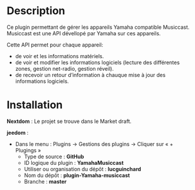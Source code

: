 # Description

Ce plugin permettant de gérer les appareils Yamaha compatible Musiccast.
Musiccast est une API dévellopé par Yamaha sur ces appareils.

Cette API permet pour chaque appareil:
 - de voir et les informations matériels.
 - de voir et modifier les informations logiciels (lecture des différentes zones, gestion net-radio, gestion réveil).
 - de recevoir un retour d’information à chauque mise à jour des informations logiciels.

# Installation

 **Nextdom** : Le projet se trouve dans le Market draft.

**jeedom** :
- Dans le menu : Plugins → Gestions des plugins → Cliquer sur « + Plugings »
    - Type de source :  **GitHub**
    - ID logique du plugin :  **YamahaMusiccast**
    - Utiliser ou organisation du dépôt :  **lucguinchard**
    - Nom du dépôt :  **plugin-Yamaha-musiccast**
    - Branche :  **master**